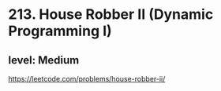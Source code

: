 # 213. House Robber II (Dynamic Programming I)
## level: Medium

https://leetcode.com/problems/house-robber-ii/
